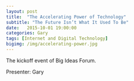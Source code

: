 ```yaml
---
layout: post
title:  "The Accelerating Power of Technology"
subtitle: "The Future Isn’t What It Used To Be"
date:   2015-10-01 19:00:00
categories: Gary
tags: [Internet and Digital Technology]
bigimg: /img/accelerating-power.jpg
---
```


The kickoff event of Big Ideas Forum.

Presenter: Gary

